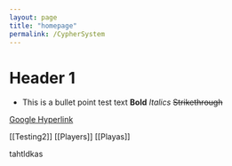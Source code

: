 ```yaml
---
layout: page
title: "homepage"
permalink: /CypherSystem
---
```

# Header 1

- This is a bullet point
test text
**Bold**
_Italics_
~~Strikethrough~~

[Google Hyperlink](https://www.google.com.au)

[[Testing2]]
[[Players]]
[[Playas]]

tahtldkas